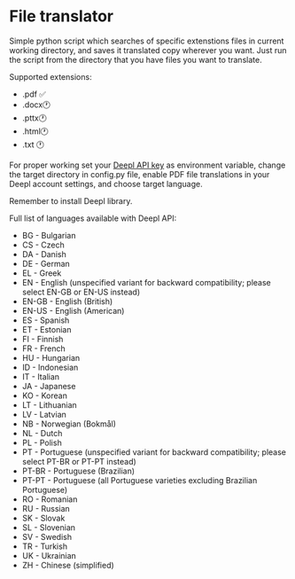 # File translator

Simple python script which searches of specific extenstions files in current working directory, and saves it translated copy wherever you want. Just run the script from the directory that you have files you want to translate.

Supported extensions:

- .pdf ✅
- .docx🕐
- .pttx🕐
- .html🕐
- .txt 🕐

For proper working set your [Deepl API key](https://www.deepl.com/pro-api?cta=header-pro-api/) as environment variable, change the target directory in config.py file, enable PDF file translations in your Deepl account settings, and choose target language.

Remember to install Deepl library.

Full list of languages available with Deepl API:

- BG - Bulgarian
- CS - Czech
- DA - Danish
- DE - German
- EL - Greek
- EN - English (unspecified variant for backward compatibility; please select EN-GB or EN-US instead)
- EN-GB - English (British)
- EN-US - English (American)
- ES - Spanish
- ET - Estonian
- FI - Finnish
- FR - French
- HU - Hungarian
- ID - Indonesian
- IT - Italian
- JA - Japanese
- KO - Korean
- LT - Lithuanian
- LV - Latvian
- NB - Norwegian (Bokmål)
- NL - Dutch
- PL - Polish
- PT - Portuguese (unspecified variant for backward compatibility; please select PT-BR or PT-PT instead)
- PT-BR - Portuguese (Brazilian)
- PT-PT - Portuguese (all Portuguese varieties excluding Brazilian Portuguese)
- RO - Romanian
- RU - Russian
- SK - Slovak
- SL - Slovenian
- SV - Swedish
- TR - Turkish
- UK - Ukrainian
- ZH - Chinese (simplified)

